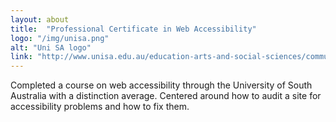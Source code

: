 ```yaml
---
layout: about
title:  "Professional Certificate in Web Accessibility"
logo: "/img/unisa.png"
alt: "Uni SA logo"
link: "http://www.unisa.edu.au/education-arts-and-social-sciences/communication-international-studies-and-languages/pcwa/"
---
```


Completed a course on web accessibility through the University of South Australia with a distinction average. Centered around how to audit a site for accessibility problems and how to fix them.
